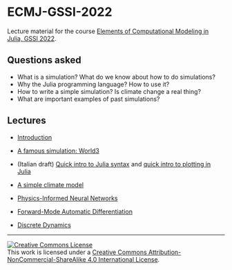 # ECMJ-GSSI-2022
Lecture material for the course [Elements of Computational Modeling in Julia, GSSI 2022](https://natema.github.io/ECMJ-GSSI-2022/).

## Questions asked
- What is a simulation? What do we know about how to do simulations? 
- Why the Julia programming language? How to use it?
- How to write a simple simulation? Is climate change a real thing? 
- What are important examples of past simulations? 

## Lectures

- [Introduction](/ECMJ-GSSI-2022/notebooks/intro)
- [A famous simulation: World3](/ECMJ-GSSI-2022/notebooks/world3)

- (Italian draft) [Quick intro to Julia syntax](https://natema.github.io/ECMJ-it-2022/lectures/lezione_0.2_-_introduzione_a_julia.jl.html) and [quick intro to plotting in Julia](https://natema.github.io/ECMJ-it-2022/lectures/lezione_0.3_come_produrre_grafici.jl.html)

- [A simple climate model](/ECMJ-GSSI-2022/notebooks/simple_climate)
- [Physics-Informed Neural Networks](/ECMJ-GSSI-2022/notebooks/PINNs)

- [Forward-Mode Automatic Differentiation](/ECMJ-GSSI-2022/notebooks/autodiff)
- [Discrete Dynamics](/ECMJ-GSSI-2022/notebooks/dynamical_systems)

----

<a rel="license" href="http://creativecommons.org/licenses/by-nc-sa/4.0/"><img alt="Creative Commons License" style="border-width:0" src="https://i.creativecommons.org/l/by-nc-sa/4.0/88x31.png" /></a><br />This work is licensed under a <a rel="license" href="http://creativecommons.org/licenses/by-nc-sa/4.0/">Creative Commons Attribution-NonCommercial-ShareAlike 4.0 International License</a>.
